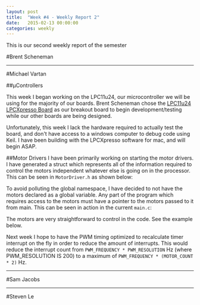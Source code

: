 ```yaml
---
layout: post
title:  "Week #4 - Weekly Report 2"
date:   2015-02-13 00:00:00
categories: weekly
---
```


This is our second weekly report of the semester

#Brent Scheneman

---

#Michael Vartan

##µControllers

This week I began working on the LPC11u24, our microcontroller we will be using for the majority of our boards. Brent Scheneman chose the [LPC11u24 LPCXpresso Board](http://www.embeddedartists.com/products/lpcxpresso/lpc11U24_xpr.php) as our breakout board to begin development/testing while our other boards are being designed.

Unfortunately, this week I lack the hardware required to actually test the board, and don't have access to a windows computer to debug code using Keil. I have been building with the LPCXpresso software for mac, and will begin ASAP.

##Motor Drivers
I have been primarily working on starting the motor drivers. I have generated a struct which represents all of the information required to control the motors independent whatever else is going on in the processor. This can be seen in `MotorDriver.h` as shown below:

<script src="https://gist.github.com/vartan/387c45f51185bb266d43.js"></script>   
To avoid polluting the global namespace, I have decided to not have the motors declared as a global variable. Any part of the program which requires access to the motors must have a pointer to the motors passed to it from main. This can be seen in action in the current `main.c`:

<script src="https://gist.github.com/vartan/536645732eda5920834b.js"></script>

The motors are very straightforward to control in the code. See the example below.

<script src="https://gist.github.com/vartan/3f43cfe15a8703215b85.js"></script>

Next week I hope to have the PWM timing optimized to recalculate timer interrupt on the fly in order to reduce the amount of interrupts. This would reduce the interrupt count from `PWM_FREQUENCY * PWM_RESOLUTION` Hz (where PWM_RESOLUTION IS 200) to a maximum of `PWM_FREQUENCY * (MOTOR_COUNT * 2)` Hz.

---

#Sam Jacobs

---

#Steven Le
